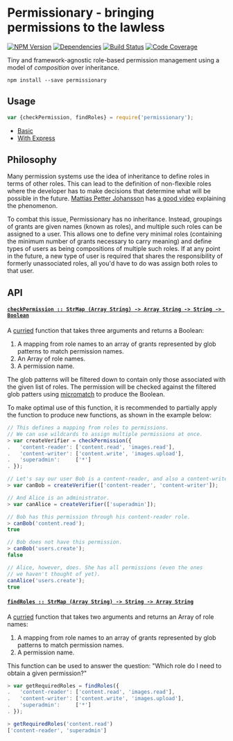 # Permissionary - bringing permissions to the lawless

[![NPM Version](https://badge.fury.io/js/permissionary.svg)](https://www.npmjs.com/package/permissionary)
[![Dependencies](https://david-dm.org/Avaq/permissionary.svg)](https://david-dm.org/Avaq/permissionary)
[![Build Status](https://travis-ci.org/Avaq/permissionary.svg?branch=master)](https://travis-ci.org/Avaq/permissionary)
[![Code Coverage](https://codecov.io/gh/Avaq/permissionary/branch/master/graph/badge.svg)](https://codecov.io/gh/Avaq/permissionary)

Tiny and framework-agnostic role-based permission management using
a model of *composition* over inheritance.

```console
npm install --save permissionary
```

## Usage

```js
var {checkPermission, findRoles} = require('permissionary');
```

* [Basic](#checkPermission)
* [With Express][1]

## Philosophy

Many permission systems use the idea of inheritance to define roles in
terms of other roles. This can lead to the definition of non-flexible
roles where the developer has to make decisions that determine what will
be possible in the future. [Mattias Petter Johansson][3] has
[a good video][4] explaining the phenomenon.

To combat this issue, Permissionary has no inheritance. Instead, groupings
of grants are given names (known as roles), and multiple such roles can be
assigned to a user. This allows one to define very minimal roles
(containing the minimum number of grants necessary to carry meaning) and
define types of users as being compositions of multiple such roles. If at
any point in the future, a new type of user is required that shares the
responsibility of formerly unassociated roles, all you'd have to do was
assign both roles to that user.

## API

<h4 name="checkPermission"><code><a href="https://github.com/Avaq/permissionary/blob/v0.1.0/index.js#L49">checkPermission :: StrMap (Array String) -⁠> Array String -⁠> String -⁠> Boolean</a></code></h4>

A [curried][5] function that takes three arguments and returns a Boolean:

1. A mapping from role names to an array of grants represented by glob
   patterns to match permission names.
2. An Array of role names.
3. A permission name.

The glob patterns will be filtered down to contain only those associated
with the given list of roles. The permission will be checked against the
filtered glob patters using [micromatch][6] to produce the Boolean.

To make optimal use of this function, it is recommended to partially apply
the function to produce new functions, as shown in the example below:

```js
// This defines a mapping from roles to permissions.
// We can use wildcards to assign multiple permissions at once.
> var createVerifier = checkPermission({
.   'content-reader': ['content.read', 'images.read'],
.   'content-writer': ['content.write', 'images.upload'],
.   'superadmin':     ['*']
. });

// Let's say our user Bob is a content-reader, and also a content-writer.
> var canBob = createVerifier(['content-reader', 'content-writer']);

// And Alice is an administrator.
> var canAlice = createVerifier(['superadmin']);

// Bob has this permission through his content-reader role.
> canBob('content.read');
true

// Bob does not have this permission.
> canBob('users.create');
false

// Alice, however, does. She has all permissions (even the ones
// we haven't thought of yet).
canAlice('users.create');
true
```

<h4 name="findRoles"><code><a href="https://github.com/Avaq/permissionary/blob/v0.1.0/index.js#L112">findRoles :: StrMap (Array String) -⁠> String -⁠> Array String</a></code></h4>

A [curried][5] function that takes two arguments and returns an Array
of role names:

1. A mapping from role names to an array of grants represented by glob
   patterns to match permission names.
2. A permission name.

This function can be used to answer the question: "Which role do I need
to obtain a given permission?"

```js
> var getRequiredRoles = findRoles({
.   'content-reader': ['content.read', 'images.read'],
.   'content-writer': ['content.write', 'images.upload'],
.   'superadmin':     ['*']
. });

> getRequiredRoles('content.read')
['content-reader', 'superadmin']
```

[1]: https://github.com/Avaq/permissionary/tree/master/examples
[3]: https://github.com/mpj
[4]: https://www.youtube.com/watch?v=wfMtDGfHWpA
[5]: https://stackoverflow.com/questions/36314/what-is-currying
[6]: https://github.com/micromatch/micromatch
